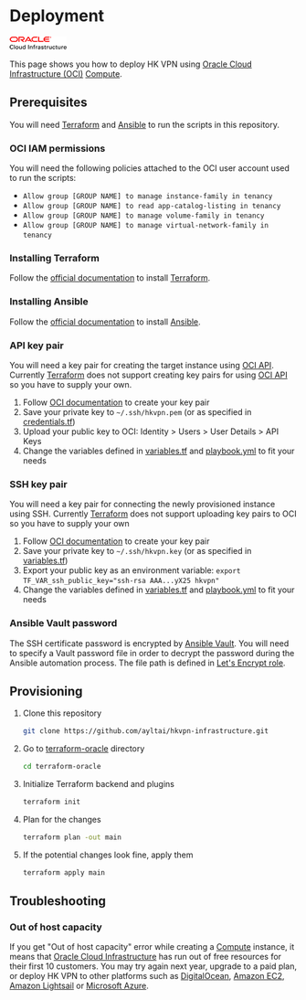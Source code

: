 # Deployment

[![Oracle](images/oci.png)](https://www.oracle.com/cloud/)

This page shows you how to deploy HK VPN using [Oracle Cloud Infrastructure (OCI)](https://www.oracle.com/cloud/) [Compute](https://www.oracle.com/cloud/compute/).

## Prerequisites
You will need [Terraform](https://www.terraform.io/) and [Ansible](https://www.ansible.com/) to run the scripts in this repository.

### OCI IAM permissions
You will need the following policies attached to the OCI user account used to run the scripts:
* `Allow group [GROUP NAME] to manage instance-family in tenancy`
* `Allow group [GROUP NAME] to read app-catalog-listing in tenancy`
* `Allow group [GROUP NAME] to manage volume-family in tenancy`
* `Allow group [GROUP NAME] to manage virtual-network-family in tenancy`

### Installing Terraform
Follow the [official documentation](https://learn.hashicorp.com/terraform/getting-started/install.html) to install [Terraform](https://www.terraform.io/).

### Installing Ansible
Follow the [official documentation](https://docs.ansible.com/ansible/latest/installation_guide/intro_installation.html) to install [Ansible](https://www.ansible.com/).

### API key pair
You will need a key pair for creating the target instance using [OCI API](https://docs.cloud.oracle.com/iaas/api/). Currently [Terraform](https://www.terraform.io/) does not support creating key pairs for using [OCI API](https://docs.cloud.oracle.com/iaas/api/) so you have to supply your own.

1. Follow [OCI documentation](https://docs.cloud.oracle.com/iaas/Content/API/Concepts/apisigningkey.htm) to create your key pair
2. Save your private key to `~/.ssh/hkvpn.pem` (or as specified in [credentials.tf](https://github.com/ayltai/hkvpn-infrastructure/tree/master/terraform-oracle/variables.tf))
3. Upload your public key to OCI: Identity > Users > User Details > API Keys
4. Change the variables defined in [variables.tf](https://github.com/ayltai/hkvpn-infrastructure/tree/master/terraform-oracle/variables.tf) and [playbook.yml](https://github.com/ayltai/hkvpn-infrastructure/tree/master/ansible/playbook.yml) to fit your needs

### SSH key pair
You will need a key pair for connecting the newly provisioned instance using SSH. Currently [Terraform](https://www.terraform.io/) does not support uploading key pairs to OCI so you have to supply your own

1. Follow [OCI documentation](https://docs.cloud.oracle.com/iaas/Content/GSG/Tasks/creatingkeys.htm) to create your key pair
2. Save your private key to `~/.ssh/hkvpn.key` (or as specified in [variables.tf](https://github.com/ayltai/hkvpn-infrastructure/tree/master/terraform-oracle/variables.tf))
3. Export your public key as an environment variable: `export TF_VAR_ssh_public_key="ssh-rsa AAA...yX25 hkvpn"`
4. Change the variables defined in [variables.tf](https://github.com/ayltai/hkvpn-infrastructure/tree/master/terraform-oracle/variables.tf) and [playbook.yml](https://github.com/ayltai/hkvpn-infrastructure/tree/master/ansible/playbook.yml) to fit your needs

### Ansible Vault password
The SSH certificate password is encrypted by [Ansible Vault](https://docs.ansible.com/ansible/latest/user_guide/vault.html). You will need to specify a Vault password file in order to decrypt the password during the Ansible automation process. The file path is defined in [Let's Encrypt role](https://github.com/ayltai/hkvpn-infrastructure/tree/master/ansible/letsencrypt/vars/main.yml).

## Provisioning
1. Clone this repository
   ```sh
   git clone https://github.com/ayltai/hkvpn-infrastructure.git
   ```
2. Go to [terraform-oracle](https://github.com/ayltai/hkvpn-infrastructure/tree/master/terraform-oracle) directory
   ```sh
   cd terraform-oracle
   ```
3. Initialize Terraform backend and plugins
   ```sh
   terraform init
   ```
4. Plan for the changes
   ```sh
   terraform plan -out main
   ```
5. If the potential changes look fine, apply them
   ```sh
   terraform apply main
   ```

## Troubleshooting

### Out of host capacity
If you get "Out of host capacity" error while creating a [Compute](https://www.oracle.com/cloud/compute/) instance, it means that [Oracle Cloud Infrastructure](https://www.oracle.com/cloud/) has run out of free resources for their first 10 customers. You may try again next year, upgrade to a paid plan, or deploy HK VPN to other platforms such as [DigitalOcean](DigitalOcean.md), [Amazon EC2](EC2.md), [Amazon Lightsail](LightSail.md) or [Microsoft Azure](Azure.md).
